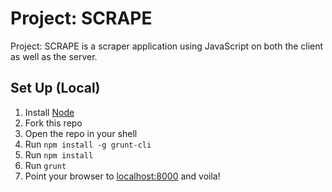 # Project: SCRAPE
Project: SCRAPE is a scraper application using JavaScript on both the client as well as the server.

## Set Up (Local)
1. Install [Node](https://nodejs.org/)
2. Fork this repo
3. Open the repo in your shell
4. Run `npm install -g grunt-cli`
5. Run `npm install`
6. Run `grunt`
7. Point your browser to [localhost:8000](http://localhost:8000/scraper) and voila!
